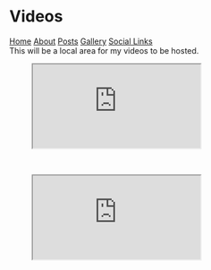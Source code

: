 # Videos
[Home](index.md)  [About](about.md)  [Posts](posts.md)  [Gallery](gallery.md)  [Social Links](socials.md)
<br>
This will be a local area for my videos to be hosted.

<figure class="video_container">
  <iframe src="https://www.youtube.com/watch?v=akQs6qq2x3o" frameborder="2" allowfullscreen="true"> </iframe>
</figure>
<br>
<figure class="video_container">
  <iframe src="https://www.youtube.com/watch?v=V2JM4PS_x7I" frameborder="2" allowfullscreen="true"> </iframe>
</figure>